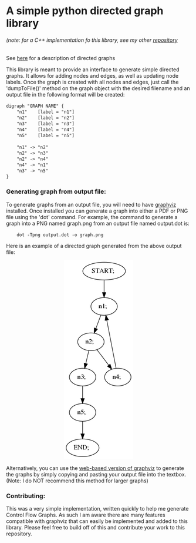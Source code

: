 # A simple python directed graph library
###### (note: for a C++ implementation fo this library, see my other [repository](https://github.com/arodriguez-013/simple_digraph)
See [here](https://en.wikipedia.org/wiki/Directed_graph) for a description of directed graphs

This library is meant to provide an interface to generate simple directed graphs. It allows for adding nodes and edges, as well as updating node labels. Once the graph is created with all nodes and edges, just call the 'dumpToFile()' method on the graph object with the desired filename and an output file in the following format will be created:

```
digraph "GRAPH NAME" {
	"n1"	[label = "n1"]
	"n2"	[label = "n2"]
	"n3"	[label = "n3"]
	"n4"	[label = "n4"]
	"n5"	[label = "n5"]

	"n1" -> "n2"
	"n2" -> "n3"
	"n2" -> "n4"
	"n4" -> "n1"
	"n3" -> "n5"
}
```

### Generating graph from output file:

To generate graphs from an output file, you will need to have [graphviz](https://www.graphviz.org/) installed. Once installed you can generate a graph into either a PDF or PNG file using the 'dot' command. For example, the command to generate a graph into a PNG named graph.png from an output file named output.dot is:

```
	dot -Tpng output.dot -o graph.png
```

Here is an example of a directed graph generated from the above output file:
<p align="center"><img src="https://github.com/arodriguez-013/simple_digraph_py/blob/master/examples/EXAMPLE_GRAPH.png"></p>

Alternatively, you can use the [web-based version of graphviz](http://www.webgraphviz.com/) to generate the graphs by simply copying and pasting your output file into the textbox. (Note: I do NOT recommend this method for larger graphs)

### Contributing:

This was a very simple implementation, written quickly to help me generate Control Flow Graphs. As such I am aware there are many features compatible with graphviz that can easily be implemented and added to this library. Please feel free to build off of this and contribute your work to this repository.
